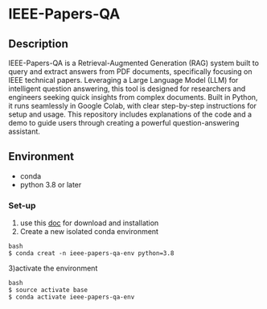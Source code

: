 # IEEE-Papers-QA
## Description
IEEE-Papers-QA is a Retrieval-Augmented Generation (RAG) system built to query and extract answers from PDF documents, specifically focusing on IEEE technical papers. Leveraging a Large Language Model (LLM) for intelligent question answering, this tool is designed for researchers and engineers seeking quick insights from complex documents. Built in Python, it runs seamlessly in Google Colab, with clear step-by-step instructions for setup and usage. This repository includes explanations of the code and a demo to guide users through creating a powerful question-answering assistant.

## Environment
- conda  
- python 3.8 or later 

### Set-up
1) use this [doc](https://docs.conda.io/projects/conda/en/latest/user-guide/install/index.html) for download and installation 
2) Create a new isolated conda environment 
```
bash
$ conda creat -n ieee-papers-qa-env python=3.8 
```
3)activate the environment
```
bash
$ source activate base 
$ conda activate ieee-papers-qa-env
```